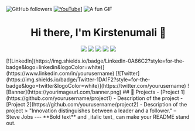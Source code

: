 ![GitHub followers](https://img.shields.io/github/followers/Kirstenumali?style=social)
[![YouTube](https://img.shields.io/badge/YouTube-FF0000?style=for-the-badge&logo=youtube&logoColor=white)](https://youtu.be/7uv-odLEEP4?si=72aN23LoJVVA_ObB)]
![A fun GIF](https://media.giphy.com/media/3oEjI6SIIHBdRxXI40/giphy.gif)
<h1 align="center">Hi there, I'm Kirstenumali 👋</h1>

<p align="center">
<img src="https://img.shields.io/badge/Java-ED8B00?style=for-the-badge&logo=java&logoColor=white">
<img src="https://img.shields.io/badge/Python-3776AB?style=for-the-badge&logo=python&logoColor=white">
<img src="https://img.shields.io/badge/C%2B%2B-00599C?style=for-the-badge&logo=c%2B%2B&logoColor=white">
<img src="https://img.shields.io/badge/CSS3-1572B6?style=for-the-badge&logo=css3&logoColor=white">
<img src="https://img.shields.io/badge/HTML5-E34F26?style=for-the-badge&logo=html5&logoColor=white)">
  
</p>
[![LinkedIn](https://img.shields.io/badge/LinkedIn-0A66C2?style=for-the-badge&logo=linkedin&logoColor=white)](https://www.linkedin.com/in/yourusername)
[![Twitter](https://img.shields.io/badge/Twitter-1DA1F2?style=for-the-badge&logo=twitter&logoColor=white)](https://twitter.com/yourusername)
![Banner](https://yourimageurl.com/banner.png)
## 🚀 Projects
- [Project 1](https://github.com/yourusername/project1) - Description of the project
- [Project 2](https://github.com/yourusername/project2) - Description of the project
> "Innovation distinguishes between a leader and a follower." – Steve Jobs
---
**Bold text** and _italic text_ can make your README stand out.
